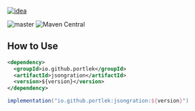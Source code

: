[![idea](https://www.elegantobjects.org/intellij-idea.svg)](https://www.jetbrains.com/idea/)

![master](https://github.com/portlek/jsongration/workflows/build/badge.svg)
![Maven Central](https://img.shields.io/maven-central/v/io.github.portlek/jsongration?label=version)
## How to Use
```xml
<dependency>
  <groupId>io.github.portlek</groupId>
  <artifactId>jsongration</artifactId>
  <version>${version}</version>
</dependency>
```
```groovy
implementation("io.github.portlek:jsongration:${version}")
```
